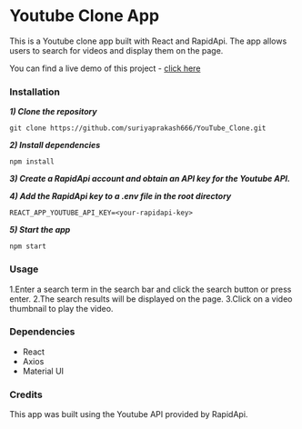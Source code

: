 # Youtube Clone App

This is a Youtube clone app built with React and RapidApi. The app allows users to search for videos and display them on the page.

You can find a live demo of this project - [click here](https://yt-by-suriya.netlify.app)

### Installation

**_1) Clone the repository_**

`git clone https://github.com/suriyaprakash666/YouTube_Clone.git`

**_2) Install dependencies_**

`npm install`

**_3) Create a RapidApi account and obtain an API key for the Youtube API._**

**_4) Add the RapidApi key to a .env file in the root directory_**

`REACT_APP_YOUTUBE_API_KEY=<your-rapidapi-key>`

**_5) Start the app_**

`npm start`

### Usage

1.Enter a search term in the search bar and click the search button or press enter.
2.The search results will be displayed on the page.
3.Click on a video thumbnail to play the video.

### Dependencies

- React
- Axios
- Material UI

### Credits

This app was built using the Youtube API provided by RapidApi.
